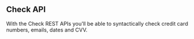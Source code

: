 ## Check API

With the Check REST APIs you'll be able to syntactically check credit card numbers, emails, dates and CVV. 
